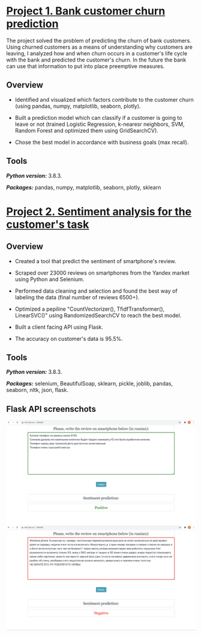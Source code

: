 # [Project 1. Bank customer churn prediction](https://github.com/MarinaTrofimovich/Projects)

The project solved the problem of predicting the churn of bank customers. Using churned customers as a means of understanding why customers are leaving, I analyzed how and when churn occurs in a customer's life cycle with the bank and predicted the customer's churn. In the future the bank can use that information to put into place preemptive measures.

## Overview

- Identified and visualized which factors contribute to the customer churn (using pandas, numpy, matplotlib, seaborn, plotly).

- Built a prediction model which can classify if a customer is going to leave or not (trained Logistic Regression, k-nearesr neighbors, SVM, Random Forest and optimized them using GridSearchCV).

- Chose the best model in accordance with business goals (max recall).

## Tools

***Python version:*** 3.8.3.

***Packages:*** pandas, numpy, matplotlib, seaborn, plotly, sklearn 


# [Project 2. Sentiment analysis for the customer's task](https://github.com/MarinaTrofimovich/sentiment_analysis_yandex)

## Overview

- Created a tool that predict the sentiment of smartphone's review.

- Scraped over 23000 reviews on smartphones from the Yandex market using Python and Selenium.

- Performed data cleaning and selection and found the best way of labeling the data (final number of reviews 6500+).

- Optimized a pepiline "CountVectorizer(), TfidfTransformer(), LinearSVC()" using RandomizedSearchCV to reach the best model.

- Built a client facing API using Flask.

- The accuracy on customer's data is 95.5%.

## Tools

***Python version:*** 3.8.3.

***Packages:*** selenium, BeautifulSoap, sklearn, pickle, joblib, pandas, seaborn, nltk, json, flask.

## Flask API screenschots


![](/images/Screenshot1.png)
![](/images/Screenshot2.png)

